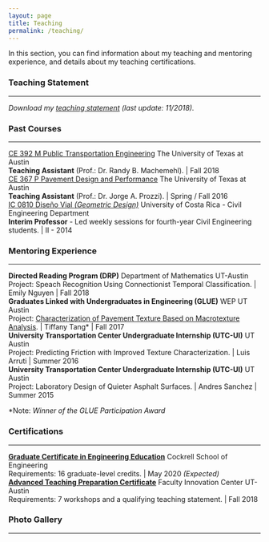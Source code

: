 ```yaml
---
layout: page
title: Teaching
permalink: /teaching/
---
```


In this section, you can find information about my teaching and mentoring experience, and details about my teaching certifications.

### Teaching Statement
___
<i>Download my [teaching statement](/downloads/teaching_statement.pdf) (last update: 11/2018).</i>

### Past Courses
___

[CE 392 M Public Transportation Engineering](/downloads/2018_syllabus.pdf) The University of Texas at Austin <br><b>Teaching Assistant</b> (Prof.: Dr. Randy B. Machemehl). | Fall 2018 <br>
[CE 367 P Pavement Design and Performance](/downloads/2016_syllabus.pdf) The University of Texas at Austin <br><b>Teaching Assistant</b> (Prof.: Dr. Jorge A. Prozzi). | Spring / Fall 2016 <br>
[IC 0810 Diseño Vial <i>(Geometric Design)</i>](/downloads/2014_programa.pdf) University of Costa Rica - Civil Engineering Department <br><b>Interim Professor</b> - Led weekly sessions for fourth-year Civil Engineering students. | II - 2014 <br>

### Mentoring Experience
___

<b>Directed Reading Program (DRP)</b> Department of Mathematics UT-Austin<br> Project: Speach Recognition Using Connectionist Temporal Classification. | Emily Nguyen  | Fall 2018<br>
<b>Graduates Linked with Undergraduates in Engineering (GLUE)</b> WEP UT Austin<br> Project: [Characterization of Pavement Texture Based on Macrotexture Analysis](/downloads/2017_GLUE.pdf). | Tiffany Tang* | Fall 2017<br>
<b>University Transportation Center Undergraduate Internship (UTC-UI)</b> UT Austin<br> Project: Predicting Friction with Improved Texture Characterization. | Luis Arruti | Summer 2016<br>
<b>University Transportation Center Undergraduate Internship (UTC-UI)</b> UT Austin<br> Project: Laboratory Design of Quieter Asphalt Surfaces. | Andres Sanchez | Summer 2015

*Note: <i>Winner of the GLUE Participation Award</i>

### Certifications
___

<b>[Graduate Certificate in Engineering Education](http://www.engr.utexas.edu/graduate/certificate-engineering-education)</b> Cockrell School of Engineering<br>Requirements: 16 graduate-level credits. | May 2020 <i>(Expected)</i> <br>
<b>[Advanced Teaching Preparation Certificate](https://facultyinnovate.utexas.edu/gsd)</b> Faculty Innovation Center UT-Austin<br>Requirements: 7 workshops and a qualifying teaching statement. | Fall 2018<br>

### Photo Gallery
___
